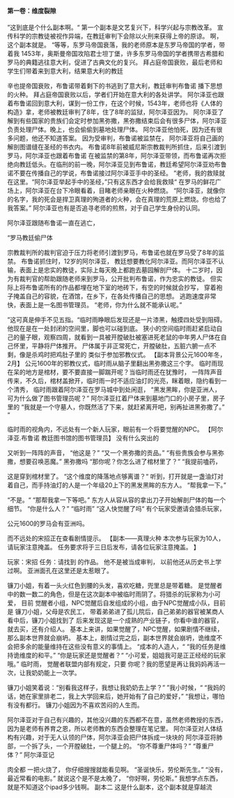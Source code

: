 #### **第一卷：维度裂隙**

”这到底是个什么副本啊。“
第一个副本是文艺复兴下，科学兴起与宗教改革。
宣传科学的宗教徒被视作异端，在教廷审判下会除以火刑来获得上帝的原谅。
啊，这个副本就是。
“等等，东罗马帝国衰落，我的老师原本是东罗马帝国的学者，带着我
1453年，奥斯曼帝国攻陷君士坦丁堡，许多东罗马帝国的学者携带古希腊和罗马的典籍逃往意大利，促进了古典文化的复兴。
拜占庭帝国衰败，最后老师和学生们带着来到意大利，结果意大利的教廷

辛也提帝国衰败，布鲁诺带着剩下的书逃到了意大利，教廷审判布鲁诺
播下思想的火种。
拜占庭帝国衰败以后，学者们开始在意大利的各处讲学。
阿尔泽亚也跟着布鲁诺回到意大利，谋到一份工作，在这个时候，1543年，老师也将《人体的构造》拿，老师被教廷审判了8年，住了8年的监狱，阿尔泽亚因为。
阿尔泽亚了解到有些国家的贵族们会定时参加黑弥撒，黑弥撒结束后会有很多尸体，阿尔泽亚负责处理尸体。晚上，也会偷偷到墓地处理尸体。
阿尔泽亚他怕死，因为还有很多问题，他还不知道答案。
因为受审判，布鲁诺被监禁在，
阿尔泽亚将自己画的解剖图谱缝在圣经的书衣内。
布鲁诺8年前被威尼斯宗教裁判所抓住，后来引渡到罗马，阿尔泽亚也跟着布鲁诺
在被监禁的第8年，阿尔泽亚带领，而布鲁诺再次拒绝向教廷低头。在临刑的前一晚，阿尔泽亚见到布鲁诺，教廷希望阿尔泽亚劝布鲁诺不要在传播自己的学说，布鲁诺接过阿尔泽亚手中的圣经。
”老师，我的救赎就在这里。“阿尔泽亚举起手中的圣经，”只有这东西才会给我救赎“
在罗马的鲜花广场上，阿尔泽亚在台下冷眼看着，目睹老师亲眼在火种燃烧。
“阿尔泽亚，就像你的名字，我的死会是捍卫真理的殉道者的火种，会在真理的荒原上燃烧。你也给了我答案。”
阿尔泽亚也有是否追寻老师的煎熬，对于自己学生身份的认同。

阿尔泽亚跟随布鲁诺一直在逃亡，

“罗马教廷偷尸体


宗教裁判所的裁判官迫于压力将老师引渡到罗马，布鲁诺也就在罗马受了8年的监禁。
布鲁诺抓住时，12岁的阿尔泽亚，
教廷想要教化阿尔泽亚。而阿尔泽亚不认输，表面上是忠实的教徒，实际上每天晚上都跑去墓园解剖尸体。
十二岁时，因为有裁判官的帮助跟随老师来到罗马，公开批判布鲁诺，作为忠实的教徒。
但实际上将布鲁诺所有的作品都埋在地下室的地砖下，有空的时候就会抄写，
穿着袍子掩盖自己的容貌，在酒馆，在乡下，在各处传播自己的思想。
逃跑速度非常快，表面上是一名图书管理员。
“老师，你为什么就不能承认呢。”


”这可真是伸手不见五指。“临时雨睁眼后发现还是一片漆黑，触摸四处受到阻碍。他现在是在一处封闭的空间里，脚也可以碰到底。
狭小的空间临时雨赶紧启动自己的量子眼，观察四周，就看到一具被开膛破肚被塞进死老鼠的中年男人尸体在自己怀里，平静将尸体推开。
尸体属于非正常死亡，开膛破肚，五脏六腑一点不剩，像是杀鸡时把鸡肚子里的
类似于参加邪教仪式。
【副本背景公元1600年冬，2月】
公元1600年的邪教仪式，临时雨从脑子里翻出黑弥撒这三个字。
临时雨现在呆的地方是棺材，要不要直接一脚踹开呢？当临时雨还在犹豫时，
一阵阵声音传来，不久后，棺材盖掀开，临时雨一时不适应油灯的光亮，眯着眼，隐约看到一个清秀，
临时雨跟着阿尔泽亚在罗马城中到处闲逛，
“黑发黑眸，你是亚洲人，可为什么做了图书管理员呢？”
阿尔泽亚扛着尸体来到墓地门口的小房子里，房子里的
“我就是一个守墓人，你既然活了下来，就赶紧离开吧，别再扯进黑弥撒了。”
“

临时雨的视角内，不远处有一个新人玩家，眼前有一个将要觉醒的NPC。
【阿尔泽亚.布鲁诺  教廷图书馆的图书管理员】
没有什么突出的

又听到一阵阵的声音，
“他这是？”
“又一个黑弥撒的贡品。”
“有些贵族会参与黑弥撒，想要召唤恶魔。”
黑弥撒吗
“那你呢？你怎么进了棺材里了？”
“我提前嗑药，

这是穿到棺材里了。
“这个维度的降落地点够离谱？“
听到，打开就是一盏油灯对着自己，而手持油灯的人是一个年级20上下的黑发黑眸的东方人。
“帮我拿一下。”

“不是。“
“那帮我拿一下等吧。”
东方人从容从容的拿出刀子开始解剖尸体的每一个细节。
“你是什么人？”
“临时雨”
“这人快觉醒了吗“
有个玩家受邀请会猎杀玩家，

公元1600的罗马会有亚洲吗。

而不远处的宋招正在查看剧情提示。
【副本——真理火种
本次参与玩家为10人，请玩家注意掩盖。
任务要求将于三日后发布，请各位玩家注意掩盖。
】

玩家：宋招
任务：请找到 的作品。
他不是被当成审判，
以前他还从历史书上学过啊。
亚洲面孔在这里还是太惹眼了。


镰刀小姐，有着一头火红色到腰的头发，喜欢吃糖，兜里总是带着糖。
是觉醒者中的数一数二的角色，但是在这次副本中被临时雨阴了。将猎杀的玩家称为小可爱，
目前
觉醒者小组，NPC觉醒后自发组成的小组，由于NPC觉醒成小队，目前是
镰刀小姐，父母是农民工，
带着弟弟进了孤儿院后，自己弟弟的器官被某商人看中后，镰刀小姐找到了
后来发现这是一个成熟的产业链子，你看中谁的器官，就去买，还有介绍人。
基本上来讲，如果觉醒了，NPC觉醒，如果剧情不继续，那么副本世界就会崩坍。
基本上，剧情过完之后，副本世界就会崩坍，诡维度不会把多余的能量维持在这些没有意义的事情上。
“成本的人造人，“
“我的任务是维持诡维度的和平。”
“你是玩家还是觉醒者？“
“小可爱，姐姐我可是正正经经的玩家哦。”
临时雨，
觉醒者联盟内部有规定，只要
你呢？我的愿望是再让我妈妈再活一次，让我奶奶能上一次学。

镰刀小姐笑着说：“别看我这样子，我想让我奶奶去上学？”
”我小时候，“
“我妈的话，她在家里排老二，我上大学回来后，她开始有了自己的爱好，”
“我想让，哪怕有没有都行。
镰刀小姐因为不喜欢苦闷的人生而。

阿尔泽亚对于自己有兴趣的，其他没兴趣的东西都不在意，虽然老师教授的东西，因为是老师有养育之恩，所以老师教的东西会整理在笔记里。
阿尔泽亚对人体结构有兴趣，对于无人认领的尸体，阿尔泽亚会把尸体拆成一块块的
阿尔泽亚将肺部，一个拆了头，一个开膛破肚，一个腿上的。
“你不尊重尸体吗？”
“尊重尸体？”
阿尔泽亚记

肉全都
一把火烧了，
你仔细搜搜就能看见啊。
“圣诞快乐，劳伦斯先生。”
“没有，最近常看的电影。”
就说这个是不是太晚了，
“你好啊，劳伦斯。”
我想学点东西，就是不知道这个ipad多少钱啊。
副本二
这是什么副本，这个副本就是穿越流
